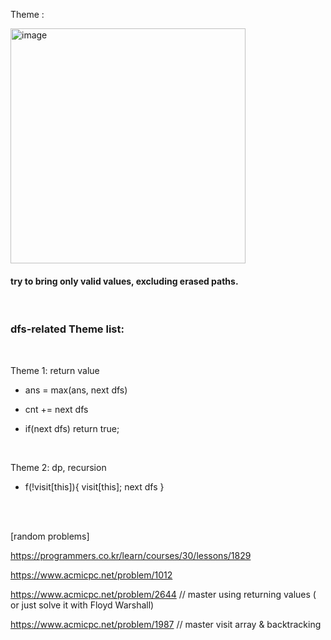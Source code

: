 Theme : 

<img width="376" alt="image" src="https://user-images.githubusercontent.com/74404132/131986165-8c7dc45d-d256-4547-bc93-78eab7d3ca29.png">

#### try to bring only valid values, excluding erased paths.

<br/>


### dfs-related Theme list:

<br/>

Theme 1: return value

 - ans = max(ans, next dfs)

 - cnt += next dfs

 - if(next dfs) return true;


<br/>

Theme 2: dp, recursion

 - f(!visit[this]){
        visit[this];
        next dfs
    }

<br/>

<br/>


[random problems]

https://programmers.co.kr/learn/courses/30/lessons/1829

https://www.acmicpc.net/problem/1012


https://www.acmicpc.net/problem/2644 // master using returning values ( or just solve it with Floyd Warshall)

https://www.acmicpc.net/problem/1987 // master visit array & backtracking
